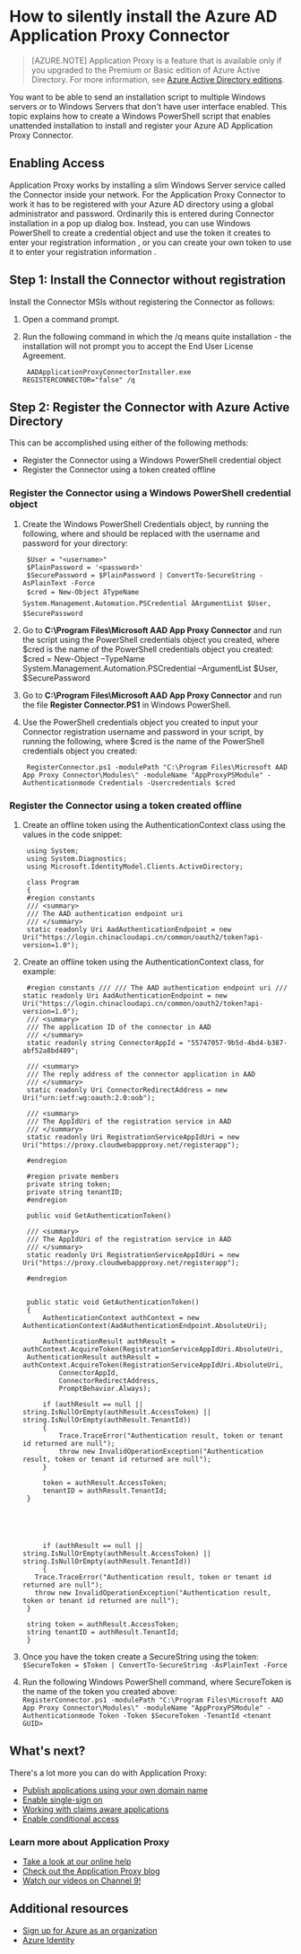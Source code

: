 <properties
	pageTitle="How to silently install the Azure AD Application Proxy Connector | Windows Azure"
	description="Covers how to perform a silent installation of Azure AD Application Proxy Connector to provide secure remote access to your on-premises apps."
	services="active-directory"
	documentationCenter=""
	authors="kgremban"
	manager="stevenpo"
	editor=""/>

<tags
	ms.service="active-directory"
	ms.date="01/06/2016"
	wacn.date=""/>

# How to silently install the Azure AD Application Proxy Connector

> [AZURE.NOTE] Application Proxy is a feature that is available only if you upgraded to the Premium or Basic edition of Azure Active Directory. For more information, see [Azure Active Directory editions](/documentation/articles/active-directory-editions).

You want to be able to send an installation script to multiple Windows servers or to Windows Servers that don't have user interface enabled. This topic explains how to create a Windows PowerShell script that enables unattended installation to install and register your Azure AD Application Proxy Connector.

## Enabling Access
Application Proxy works by installing a slim Windows Server service called the Connector inside your network. For the Application Proxy Connector to work it has to be registered with your Azure AD directory using a global administrator and password. Ordinarily this is entered during Connector installation in a pop up dialog box. Instead, you can use Windows PowerShell to create a credential object and use the token it creates to enter your registration information  , or you can create your own token to use it to enter your registration information   .

## Step 1:  Install the Connector without registration


Install the Connector MSIs without registering the Connector as follows:


1. Open a command prompt.
2. Run the following command in which the /q means quite installation - the installation will not prompt you to accept the End User License Agreement.

        AADApplicationProxyConnectorInstaller.exe REGISTERCONNECTOR="false" /q

## Step 2: Register the Connector with Azure Active Directory
This can be accomplished using either of the following methods:


- Register the Connector using a Windows PowerShell credential object
- Register the Connector using a token created offline

### Register the Connector using a Windows PowerShell credential object


1. Create the Windows PowerShell Credentials object, by running the following, where <username> and <password> should be replaced with the username and password for your directory:

        $User = "<username>"
        $PlainPassword = '<password>'
        $SecurePassword = $PlainPassword | ConvertTo-SecureString -AsPlainText -Force
        $cred = New-Object âTypeName System.Management.Automation.PSCredential âArgumentList $User, $SecurePassword

2. Go to **C:\Program Files\Microsoft AAD App Proxy Connector** and run the script using the PowerShell credentials object you created, where $cred is the name of the PowerShell credentials object you created:
        $cred = New-Object –TypeName System.Management.Automation.PSCredential –ArgumentList $User, $SecurePassword 
    
2. 	Go to **C:\Program Files\Microsoft AAD App Proxy Connector** and run the file **Register Connector.PS1** in Windows PowerShell.
3. Use the PowerShell credentials object you created to input your Connector registration username and password in your script, by running the following, where $cred is the name of the PowerShell credentials object you created:

        RegisterConnector.ps1 -modulePath "C:\Program Files\Microsoft AAD App Proxy Connector\Modules\" -moduleName "AppProxyPSModule" -Authenticationmode Credentials -Usercredentials $cred


### Register the Connector using a token created offline

1. Create an offline token using the AuthenticationContext class using the values in the code snippet:


        using System;
        using System.Diagnostics;
        using Microsoft.IdentityModel.Clients.ActiveDirectory;

        class Program
        {
        #region constants
        /// <summary>
        /// The AAD authentication endpoint uri
        /// </summary>
        static readonly Uri AadAuthenticationEndpoint = new Uri("https://login.chinacloudapi.cn/common/oauth2/token?api-version=1.0");

1. Create an offline token using the AuthenticationContext class, for example:

        #region constants /// /// The AAD authentication endpoint uri /// static readonly Uri AadAuthenticationEndpoint = new Uri("https://login.chinacloudapi.cn/common/oauth2/token?api-version=1.0");
        /// <summary>
        /// The application ID of the connector in AAD
        /// </summary>
        static readonly string ConnectorAppId = "55747057-9b5d-4bd4-b387-abf52a8bd489";

        /// <summary>
        /// The reply address of the connector application in AAD
        /// </summary>
        static readonly Uri ConnectorRedirectAddress = new Uri("urn:ietf:wg:oauth:2.0:oob");

        /// <summary>
        /// The AppIdUri of the registration service in AAD
        /// </summary>
        static readonly Uri RegistrationServiceAppIdUri = new Uri("https://proxy.cloudwebappproxy.net/registerapp");

        #endregion

        #region private members
        private string token;
        private string tenantID;
        #endregion

        public void GetAuthenticationToken()
		
		/// <summary>
		/// The AppIdUri of the registration service in AAD
		/// </summary>
		static readonly Uri RegistrationServiceAppIdUri = new Uri("https://proxy.cloudwebappproxy.net/registerapp");

		#endregion


		public static void GetAuthenticationToken()
        {
            AuthenticationContext authContext = new AuthenticationContext(AadAuthenticationEndpoint.AbsoluteUri);

            AuthenticationResult authResult = authContext.AcquireToken(RegistrationServiceAppIdUri.AbsoluteUri,
	    AuthenticationResult authResult = authContext.AcquireToken(RegistrationServiceAppIdUri.AbsoluteUri,
                ConnectorAppId,
                ConnectorRedirectAddress,
                PromptBehavior.Always);

            if (authResult == null || string.IsNullOrEmpty(authResult.AccessToken) || string.IsNullOrEmpty(authResult.TenantId))
            {
                Trace.TraceError("Authentication result, token or tenant id returned are null");
                throw new InvalidOperationException("Authentication result, token or tenant id returned are null");
            }

            token = authResult.AccessToken;
            tenantID = authResult.TenantId;
        }





	        if (authResult == null || string.IsNullOrEmpty(authResult.AccessToken) || string.IsNullOrEmpty(authResult.TenantId))
    	    {
          Trace.TraceError("Authentication result, token or tenant id returned are null");
          throw new InvalidOperationException("Authentication result, token or tenant id returned are null");
    	}

    	string token = authResult.AccessToken;
    	string tenantID = authResult.TenantId;
		}

2. Once you have the token create a SecureString using the token: <br>
`$SecureToken = $Token | ConvertTo-SecureString -AsPlainText -Force`
3. Run the following Windows PowerShell command, where SecureToken is the name of the token you created above: <br>
`RegisterConnector.ps1 -modulePath "C:\Program Files\Microsoft AAD App Proxy Connector\Modules\" -moduleName "AppProxyPSModule" -Authenticationmode Token -Token $SecureToken -TenantId <tenant GUID>`



## What's next?
There's a lot more you can do with Application Proxy:


- [Publish applications using your own domain name](/documentation/articles/active-directory-application-proxy-custom-domains)
- [Enable single-sign on](/documentation/articles/active-directory-application-proxy-sso-using-kcd)
- [Working with claims aware applications](/documentation/articles/active-directory-application-proxy-claims-aware-apps)
- [Enable conditional access](/documentation/articles/active-directory-application-proxy-conditional-access)


### Learn more about Application Proxy
- [Take a look at our online help](/documentation/articles/active-directory-application-proxy-enable)
- [Check out the Application Proxy blog](http://blogs.technet.com/b/applicationproxyblog/)
- [Watch our videos on Channel 9!](http://channel9.msdn.com/events/Ignite/2015/BRK3864)

## Additional resources
* [Sign up for Azure as an organization](/documentation/articles/sign-up-organization)
* [Azure Identity](/documentation/articles/fundamentals-identity)
